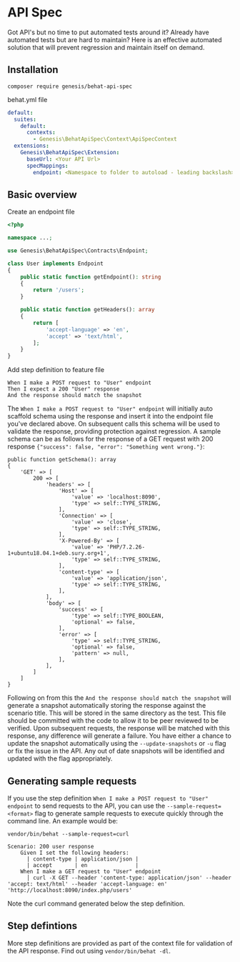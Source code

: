 API Spec
=========

Got API's but no time to put automated tests around it? Already have automated tests but are hard to maintain? Here is an effective automated solution that will prevent regression and maintain itself on demand.

Installation
------------

```
composer require genesis/behat-api-spec
```

behat.yml file

```yaml
default:
  suites:
    default:
      contexts:
        - Genesis\BehatApiSpec\Context\ApiSpecContext
  extensions:
    Genesis\BehatApiSpec\Extension:
      baseUrl: <Your API Url>
      specMappings:
        endpoint: <Namespace to folder to autoload - leading backslash>
```

Basic overview
--------------

Create an endpoint file
```php
<?php

namespace ...;

use Genesis\BehatApiSpec\Contracts\Endpoint;

class User implements Endpoint
{
    public static function getEndpoint(): string
    {
        return '/users';
    }

    public static function getHeaders(): array
    {
        return [
            'accept-language' => 'en',
            'accept' => 'text/html',
        ];
    }
}

```

Add step definition to feature file

```gherkin
When I make a POST request to "User" endpoint
Then I expect a 200 "User" response
And the response should match the snapshot
```

The `When I make a POST request to "User" endpoint` will initially auto scaffold schema using the response and insert it into the endpoint file you've declared above. On subsequent calls this schema will be used to validate the response, providing protection against regression. A sample schema can be as follows for the response of a GET request with 200 response `{"success": false, "error": "Something went wrong."}`:

```
public function getSchema(): array
{
    'GET' => [
        200 => [
            'headers' => [
                'Host' => [
                    'value' => 'localhost:8090',
                    'type' => self::TYPE_STRING,
                ],
                'Connection' => [
                    'value' => 'close',
                    'type' => self::TYPE_STRING,
                ],
                'X-Powered-By' => [
                    'value' => 'PHP/7.2.26-1+ubuntu18.04.1+deb.sury.org+1',
                    'type' => self::TYPE_STRING,
                ],
                'content-type' => [
                    'value' => 'application/json',
                    'type' => self::TYPE_STRING,
                ],
            ],
            'body' => [
                'success' => [
                    'type' => self::TYPE_BOOLEAN,
                    'optional' => false,
                ],
                'error' => [
                    'type' => self::TYPE_STRING,
                    'optional' => false,
                    'pattern' => null,
                ],
            ],
        ]
    ]
}

```

Following on from this the `And the response should match the snapshot` will generate a snapshot automatically storing the response against the scenario title. This will be stored in the same directory as the test. This file should be committed with the code to allow it to be peer reviewed to be verified. Upon subsequent requests, the response will be matched with this response, any difference will generate a failure. You have either a chance to update the snapshot automatically using the `--update-snapshots` or `-u` flag or fix the issue in the API. Any out of date snapshots will be identified and updated with the flag appropriately.

Generating sample requests
--------------------------

If you use the step definition `When I make a POST request to "User" endpoint` to send requests to the API, you can use the `--sample-request=<format>` flag to generate sample requests to execute quickly through the command line. An example would be:

`vendor/bin/behat --sample-request=curl`

```
Scenario: 200 user response
    Given I set the following headers:
      | content-type | application/json |
      | accept       | en               |
    When I make a GET request to "User" endpoint
      │ curl -X GET --header 'content-type: application/json' --header 'accept: text/html' --header 'accept-language: en' 'http://localhost:8090/index.php/users'
```

Note the curl command generated below the step definition.

Step defintions
----------------

More step definitions are provided as part of the context file for validation of the API response. Find out using `vendor/bin/behat -dl`.
